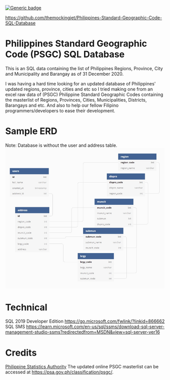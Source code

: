 [![Generic badge](https://img.shields.io/badge/Download-v1.0-Green.svg)](https://github.com/themockingjet/Philippines-Standard-Geographic-Code-SQL-Database/releases)

https://github.com/themockingjet/Philippines-Standard-Geographic-Code-SQL-Database

# Philippines Standard Geographic Code (PSGC) SQL Database

This is an SQL data containing the list of Philippines Regions, Province, City and Municipality and Barangay as of 31 December 2020.

I was having a hard time looking for an updated database of Philippines' updated regions, province, cities and etc so I tried making one from an excel raw data of (PSGC) Philippine Standard Geographic Codes containing the masterlist of Regions, Provinces, Cities, Municipalities, Districts, Barangays and etc. 
And also to help our fellow Filipino programmers/developers to ease their development.

# Sample ERD
Note: Database is without the user and address table.
![DB](/img/erd.jpg)

# Technical
SQL 2019 Developer Edition
https://go.microsoft.com/fwlink/?linkid=866662
SQL SMS
https://learn.microsoft.com/en-us/sql/ssms/download-sql-server-management-studio-ssms?redirectedfrom=MSDN&view=sql-server-ver16

# Credits
[Philippine Statistics Authority](https://psa.gov.ph)
The updated online PSGC masterlist can be accessed at https://psa.gov.ph/classification/psgc/.
